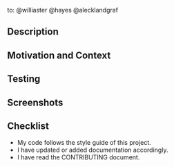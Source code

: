 to: @williaster @hayes @alecklandgraf

## Description

<!--- Describe your change in detail. -->

## Motivation and Context

<!--- Why is this change required? What problem does it solve? -->

## Testing

<!--- Please describe in detail how you tested your change. -->

## Screenshots

<!--- Please provide some screenshots, e.g. before & after or new states. --->

## Checklist

- My code follows the style guide of this project.
- I have updated or added documentation accordingly.
- I have read the CONTRIBUTING document.
